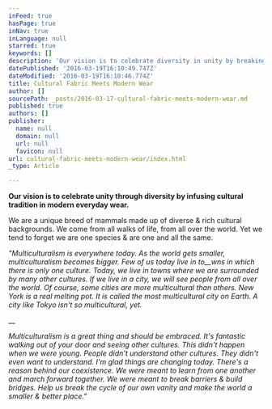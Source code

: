 ```yaml
---
inFeed: true
hasPage: true
inNav: true
inLanguage: null
starred: true
keywords: []
description: 'Our vision is to celebrate diversity in unity by breaking barriers & building bridges through cultural modern wear in everyday life.'
datePublished: '2016-03-19T16:10:49.747Z'
dateModified: '2016-03-19T16:10:46.774Z'
title: Cultural Fabric Meets Modern Wear
author: []
sourcePath: _posts/2016-03-17-cultural-fabric-meets-modern-wear.md
published: true
authors: []
publisher:
  name: null
  domain: null
  url: null
  favicon: null
url: cultural-fabric-meets-modern-wear/index.html
_type: Article

---
```

**Our vision is to celebrate unity through diversity by infusing cultural tradition in modern everyday wear.**

We are a unique breed of mammals made up of diverse & rich cultural backgrounds. We come from all walks of life, from all over the world. Yet we tend to forget we are one species & are one and all the same.

_"Multiculturalism is everywhere today. As the world gets smaller, multiculturalism becomes bigger. Few of us today live in to__wns in which there is only one culture. Today, we live in towns where we are surrounded by many other cultures. If we live in a city, we will see people from all over the world. Of course, some cities are more multicultural than others. New York is a real melting pot. It is called the most multicultural city on Earth. A city like Tokyo isn't so multicultural, yet._

__

_Multiculturalism is a great thing and should be embraced. It's fantastic walking out of your door and seeing other cultures. This didn't happen when we were young. People didn't understand other cultures. They didn't even want to understand. I'm glad things are changing today. There's a reason behind our coexistence. We were meant to learn from one another and march forward together. We were meant to break barriers & build bridges. Help us break the cycle of our own vanity and make the world a smaller & better place."_